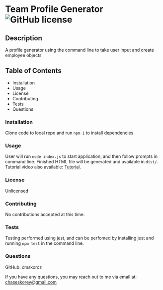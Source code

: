 # Team Profile Generator ![GitHub license](https://img.shields.io/badge/license-Unlicensed-blue)
## Description
A profile generator using the command line to take user input and create employee objects
## Table of Contents
- Installation
- Usage
- License
- Contributing
- Tests
- Questions
### Installation
Clone code to local repo and run `npm i` to install dependencies
### Usage
User will run `node index.js` to start application, and then follow prompts in command line. Finished HTML file will be generated and available in `dist/`. Tutorial video also available: [Tutorial](https://drive.google.com/file/d/1S68pXb3BhZEhHK2Unhz9A9faI5v6op6C/view).
### License
Unlicensed
### Contributing
No contributions accepted at this time.
### Tests
Testing performed using jest, and can be perfomed by installing jest and running `npm test` in the command line.
### Questions
GitHub: cmskorcz

If you have any questions, you may reach out to me via email at: chaseskorey@gmail.com

